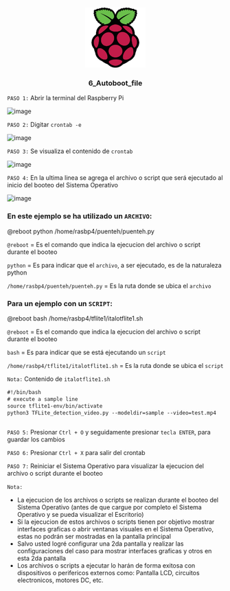 <a name="readme-top"></a>

<div align="center">

  <img src="../rp4logo.png" alt="logo" width="140"  height="auto" />
  <br/>

  <h3><b>6_Autoboot_file</b></h3>

</div>

`PASO 1:` Abrir la terminal del Raspberry Pi

![image](https://github.com/storres20/tutorial-rp4/assets/81504385/88b35f77-de6d-4fe6-b21e-ca47af352053)

`PASO 2:` Digitar `crontab -e`

![image](https://github.com/storres20/tutorial-rp4/assets/81504385/a87eaf7a-f840-47ed-a4d7-74fde35cde5e)

`PASO 3:` Se visualiza el contenido de `crontab`

![image](https://github.com/storres20/tutorial-rp4/assets/81504385/4b5401a9-fbcb-42e7-87d6-2a8ed7b67361)

`PASO 4:` En la ultima linea se agrega el archivo o script que será ejecutado al inicio del booteo del Sistema Operativo

![image](https://github.com/storres20/tutorial-rp4/assets/81504385/8f0edae6-8f50-4ead-84d0-d3679eff6297)

### En este ejemplo se ha utilizado un `ARCHIVO`:

@reboot python /home/rasbp4/puenteh/puenteh.py

`@reboot` = Es el comando que indica la ejecucion del archivo o script durante el booteo

`python` = Es para indicar que el `archivo`, a ser ejecutado, es de la naturaleza python

`/home/rasbp4/puenteh/puenteh.py` = Es la ruta donde se ubica el `archivo`

### Para un ejemplo con un `SCRIPT`:

@reboot bash /home/rasbp4/tflite1/italotflite1.sh

`@reboot` = Es el comando que indica la ejecucion del archivo o script durante el booteo

`bash` = Es para indicar que se está ejecutando un `script`

`/home/rasbp4/tflite1/italotflite1.sh` = Es la ruta donde se ubica el `script`

`Nota:` Contenido de `italotflite1.sh`

```
#!/bin/bash
# execute a sample line
source tflite1-env/bin/activate
python3 TFLite_detection_video.py --modeldir=sample --video=test.mp4
```

##

`PASO 5:` Presionar `Ctrl + O` y seguidamente presionar `tecla ENTER`, para guardar los cambios

`PASO 6:` Presionar `Ctrl + X` para salir del crontab

`PASO 7:` Reiniciar el Sistema Operativo para visualizar la ejecucion del archivo o script durante el booteo

`Nota:`

* La ejecucion de los archivos o scripts se realizan durante el booteo del Sistema Operativo (antes de que cargue por completo el Sistema Operativo y se pueda visualizar el Escritorio)
* Si la ejecucion de estos archivos o scripts tienen por objetivo mostrar interfaces graficas o abrir ventanas visuales en el Sistema Operativo, estas no podrán ser mostradas en la pantalla principal
* Salvo usted logré configurar una 2da pantalla y realizar las configuraciones del caso para mostrar interfaces graficas y otros en esta 2da pantalla
* Los archivos o scripts a ejecutar lo harán de forma exitosa con dispositivos o perifericos externos como: Pantalla LCD, circuitos electronicos, motores DC, etc.
